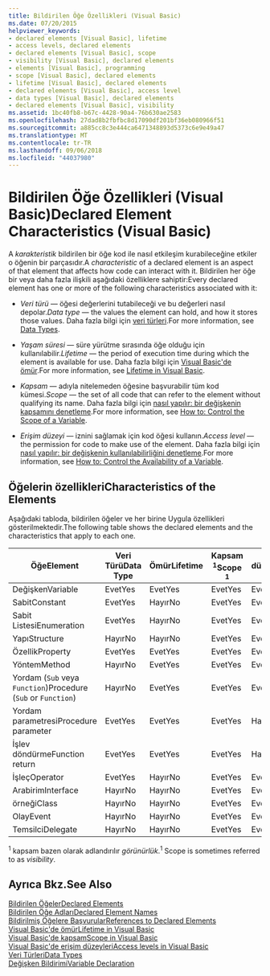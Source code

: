 ```yaml
---
title: Bildirilen Öğe Özellikleri (Visual Basic)
ms.date: 07/20/2015
helpviewer_keywords:
- declared elements [Visual Basic], lifetime
- access levels, declared elements
- declared elements [Visual Basic], scope
- visibility [Visual Basic], declared elements
- elements [Visual Basic], programming
- scope [Visual Basic], declared elements
- lifetime [Visual Basic], declared elements
- declared elements [Visual Basic], access level
- data types [Visual Basic], declared elements
- declared elements [Visual Basic], visibility
ms.assetid: 1bc40fb8-b67c-4428-90a4-76b630ae2583
ms.openlocfilehash: 27dad8b2fbfbc8d17090df201bf36eb080966f51
ms.sourcegitcommit: a885cc8c3e444ca6471348893d5373c6e9e49a47
ms.translationtype: MT
ms.contentlocale: tr-TR
ms.lasthandoff: 09/06/2018
ms.locfileid: "44037980"
---
```

# <a name="declared-element-characteristics-visual-basic"></a><span data-ttu-id="c561a-102">Bildirilen Öğe Özellikleri (Visual Basic)</span><span class="sxs-lookup"><span data-stu-id="c561a-102">Declared Element Characteristics (Visual Basic)</span></span>
<span data-ttu-id="c561a-103">A *karakteristik* bildirilen bir öğe kod ile nasıl etkileşim kurabileceğine etkiler o öğenin bir parçasıdır.</span><span class="sxs-lookup"><span data-stu-id="c561a-103">A *characteristic* of a declared element is an aspect of that element that affects how code can interact with it.</span></span> <span data-ttu-id="c561a-104">Bildirilen her öğe bir veya daha fazla ilişkili aşağıdaki özelliklere sahiptir:</span><span class="sxs-lookup"><span data-stu-id="c561a-104">Every declared element has one or more of the following characteristics associated with it:</span></span>  
  
-   <span data-ttu-id="c561a-105">*Veri türü* — öğesi değerlerini tutabileceği ve bu değerleri nasıl depolar.</span><span class="sxs-lookup"><span data-stu-id="c561a-105">*Data type* — the values the element can hold, and how it stores those values.</span></span> <span data-ttu-id="c561a-106">Daha fazla bilgi için [veri türleri](../../../../visual-basic/language-reference/data-types/index.md).</span><span class="sxs-lookup"><span data-stu-id="c561a-106">For more information, see [Data Types](../../../../visual-basic/language-reference/data-types/index.md).</span></span>  
  
-   <span data-ttu-id="c561a-107">*Yaşam süresi* — süre yürütme sırasında öğe olduğu için kullanılabilir.</span><span class="sxs-lookup"><span data-stu-id="c561a-107">*Lifetime* — the period of execution time during which the element is available for use.</span></span> <span data-ttu-id="c561a-108">Daha fazla bilgi için [Visual Basic'de ömür](../../../../visual-basic/programming-guide/language-features/declared-elements/lifetime.md).</span><span class="sxs-lookup"><span data-stu-id="c561a-108">For more information, see [Lifetime in Visual Basic](../../../../visual-basic/programming-guide/language-features/declared-elements/lifetime.md).</span></span>  
  
-   <span data-ttu-id="c561a-109">*Kapsam* — adıyla nitelemeden öğesine başvurabilir tüm kod kümesi.</span><span class="sxs-lookup"><span data-stu-id="c561a-109">*Scope* — the set of all code that can refer to the element without qualifying its name.</span></span> <span data-ttu-id="c561a-110">Daha fazla bilgi için [nasıl yapılır: bir değişkenin kapsamını denetleme](../../../../visual-basic/programming-guide/language-features/declared-elements/how-to-control-the-scope-of-a-variable.md).</span><span class="sxs-lookup"><span data-stu-id="c561a-110">For more information, see [How to: Control the Scope of a Variable](../../../../visual-basic/programming-guide/language-features/declared-elements/how-to-control-the-scope-of-a-variable.md).</span></span>  
  
-   <span data-ttu-id="c561a-111">*Erişim düzeyi* — iznini sağlamak için kod öğesi kullanın.</span><span class="sxs-lookup"><span data-stu-id="c561a-111">*Access level* — the permission for code to make use of the element.</span></span> <span data-ttu-id="c561a-112">Daha fazla bilgi için [nasıl yapılır: bir değişkenin kullanılabilirliğini denetleme](../../../../visual-basic/programming-guide/language-features/declared-elements/how-to-control-the-availability-of-a-variable.md).</span><span class="sxs-lookup"><span data-stu-id="c561a-112">For more information, see [How to: Control the Availability of a Variable](../../../../visual-basic/programming-guide/language-features/declared-elements/how-to-control-the-availability-of-a-variable.md).</span></span>  
  
## <a name="characteristics-of-the-elements"></a><span data-ttu-id="c561a-113">Öğelerin özellikleri</span><span class="sxs-lookup"><span data-stu-id="c561a-113">Characteristics of the Elements</span></span>  
 <span data-ttu-id="c561a-114">Aşağıdaki tabloda, bildirilen öğeler ve her birine Uygula özellikleri gösterilmektedir.</span><span class="sxs-lookup"><span data-stu-id="c561a-114">The following table shows the declared elements and the characteristics that apply to each one.</span></span>  
  
|<span data-ttu-id="c561a-115">Öğe</span><span class="sxs-lookup"><span data-stu-id="c561a-115">Element</span></span>|<span data-ttu-id="c561a-116">Veri Türü</span><span class="sxs-lookup"><span data-stu-id="c561a-116">Data Type</span></span>|<span data-ttu-id="c561a-117">Ömür</span><span class="sxs-lookup"><span data-stu-id="c561a-117">Lifetime</span></span>|<span data-ttu-id="c561a-118">Kapsam <sup>1</sup></span><span class="sxs-lookup"><span data-stu-id="c561a-118">Scope <sup>1</sup></span></span>|<span data-ttu-id="c561a-119">Erişim düzeyi</span><span class="sxs-lookup"><span data-stu-id="c561a-119">Access Level</span></span>|  
|-------------|---------------|--------------|------------------------|------------------|  
|<span data-ttu-id="c561a-120">Değişken</span><span class="sxs-lookup"><span data-stu-id="c561a-120">Variable</span></span>|<span data-ttu-id="c561a-121">Evet</span><span class="sxs-lookup"><span data-stu-id="c561a-121">Yes</span></span>|<span data-ttu-id="c561a-122">Evet</span><span class="sxs-lookup"><span data-stu-id="c561a-122">Yes</span></span>|<span data-ttu-id="c561a-123">Evet</span><span class="sxs-lookup"><span data-stu-id="c561a-123">Yes</span></span>|<span data-ttu-id="c561a-124">Evet</span><span class="sxs-lookup"><span data-stu-id="c561a-124">Yes</span></span>|  
|<span data-ttu-id="c561a-125">Sabit</span><span class="sxs-lookup"><span data-stu-id="c561a-125">Constant</span></span>|<span data-ttu-id="c561a-126">Evet</span><span class="sxs-lookup"><span data-stu-id="c561a-126">Yes</span></span>|<span data-ttu-id="c561a-127">Hayır</span><span class="sxs-lookup"><span data-stu-id="c561a-127">No</span></span>|<span data-ttu-id="c561a-128">Evet</span><span class="sxs-lookup"><span data-stu-id="c561a-128">Yes</span></span>|<span data-ttu-id="c561a-129">Evet</span><span class="sxs-lookup"><span data-stu-id="c561a-129">Yes</span></span>|  
|<span data-ttu-id="c561a-130">Sabit Listesi</span><span class="sxs-lookup"><span data-stu-id="c561a-130">Enumeration</span></span>|<span data-ttu-id="c561a-131">Evet</span><span class="sxs-lookup"><span data-stu-id="c561a-131">Yes</span></span>|<span data-ttu-id="c561a-132">Hayır</span><span class="sxs-lookup"><span data-stu-id="c561a-132">No</span></span>|<span data-ttu-id="c561a-133">Evet</span><span class="sxs-lookup"><span data-stu-id="c561a-133">Yes</span></span>|<span data-ttu-id="c561a-134">Evet</span><span class="sxs-lookup"><span data-stu-id="c561a-134">Yes</span></span>|  
|<span data-ttu-id="c561a-135">Yapı</span><span class="sxs-lookup"><span data-stu-id="c561a-135">Structure</span></span>|<span data-ttu-id="c561a-136">Hayır</span><span class="sxs-lookup"><span data-stu-id="c561a-136">No</span></span>|<span data-ttu-id="c561a-137">Hayır</span><span class="sxs-lookup"><span data-stu-id="c561a-137">No</span></span>|<span data-ttu-id="c561a-138">Evet</span><span class="sxs-lookup"><span data-stu-id="c561a-138">Yes</span></span>|<span data-ttu-id="c561a-139">Evet</span><span class="sxs-lookup"><span data-stu-id="c561a-139">Yes</span></span>|  
|<span data-ttu-id="c561a-140">Özellik</span><span class="sxs-lookup"><span data-stu-id="c561a-140">Property</span></span>|<span data-ttu-id="c561a-141">Evet</span><span class="sxs-lookup"><span data-stu-id="c561a-141">Yes</span></span>|<span data-ttu-id="c561a-142">Evet</span><span class="sxs-lookup"><span data-stu-id="c561a-142">Yes</span></span>|<span data-ttu-id="c561a-143">Evet</span><span class="sxs-lookup"><span data-stu-id="c561a-143">Yes</span></span>|<span data-ttu-id="c561a-144">Evet</span><span class="sxs-lookup"><span data-stu-id="c561a-144">Yes</span></span>|  
|<span data-ttu-id="c561a-145">Yöntem</span><span class="sxs-lookup"><span data-stu-id="c561a-145">Method</span></span>|<span data-ttu-id="c561a-146">Hayır</span><span class="sxs-lookup"><span data-stu-id="c561a-146">No</span></span>|<span data-ttu-id="c561a-147">Evet</span><span class="sxs-lookup"><span data-stu-id="c561a-147">Yes</span></span>|<span data-ttu-id="c561a-148">Evet</span><span class="sxs-lookup"><span data-stu-id="c561a-148">Yes</span></span>|<span data-ttu-id="c561a-149">Evet</span><span class="sxs-lookup"><span data-stu-id="c561a-149">Yes</span></span>|  
|<span data-ttu-id="c561a-150">Yordam (`Sub` veya `Function`)</span><span class="sxs-lookup"><span data-stu-id="c561a-150">Procedure (`Sub` or `Function`)</span></span>|<span data-ttu-id="c561a-151">Hayır</span><span class="sxs-lookup"><span data-stu-id="c561a-151">No</span></span>|<span data-ttu-id="c561a-152">Evet</span><span class="sxs-lookup"><span data-stu-id="c561a-152">Yes</span></span>|<span data-ttu-id="c561a-153">Evet</span><span class="sxs-lookup"><span data-stu-id="c561a-153">Yes</span></span>|<span data-ttu-id="c561a-154">Evet</span><span class="sxs-lookup"><span data-stu-id="c561a-154">Yes</span></span>|  
|<span data-ttu-id="c561a-155">Yordam parametresi</span><span class="sxs-lookup"><span data-stu-id="c561a-155">Procedure parameter</span></span>|<span data-ttu-id="c561a-156">Evet</span><span class="sxs-lookup"><span data-stu-id="c561a-156">Yes</span></span>|<span data-ttu-id="c561a-157">Evet</span><span class="sxs-lookup"><span data-stu-id="c561a-157">Yes</span></span>|<span data-ttu-id="c561a-158">Evet</span><span class="sxs-lookup"><span data-stu-id="c561a-158">Yes</span></span>|<span data-ttu-id="c561a-159">Hayır</span><span class="sxs-lookup"><span data-stu-id="c561a-159">No</span></span>|  
|<span data-ttu-id="c561a-160">İşlev döndürme</span><span class="sxs-lookup"><span data-stu-id="c561a-160">Function return</span></span>|<span data-ttu-id="c561a-161">Evet</span><span class="sxs-lookup"><span data-stu-id="c561a-161">Yes</span></span>|<span data-ttu-id="c561a-162">Evet</span><span class="sxs-lookup"><span data-stu-id="c561a-162">Yes</span></span>|<span data-ttu-id="c561a-163">Evet</span><span class="sxs-lookup"><span data-stu-id="c561a-163">Yes</span></span>|<span data-ttu-id="c561a-164">Hayır</span><span class="sxs-lookup"><span data-stu-id="c561a-164">No</span></span>|  
|<span data-ttu-id="c561a-165">İşleç</span><span class="sxs-lookup"><span data-stu-id="c561a-165">Operator</span></span>|<span data-ttu-id="c561a-166">Evet</span><span class="sxs-lookup"><span data-stu-id="c561a-166">Yes</span></span>|<span data-ttu-id="c561a-167">Hayır</span><span class="sxs-lookup"><span data-stu-id="c561a-167">No</span></span>|<span data-ttu-id="c561a-168">Evet</span><span class="sxs-lookup"><span data-stu-id="c561a-168">Yes</span></span>|<span data-ttu-id="c561a-169">Evet</span><span class="sxs-lookup"><span data-stu-id="c561a-169">Yes</span></span>|  
|<span data-ttu-id="c561a-170">Arabirim</span><span class="sxs-lookup"><span data-stu-id="c561a-170">Interface</span></span>|<span data-ttu-id="c561a-171">Hayır</span><span class="sxs-lookup"><span data-stu-id="c561a-171">No</span></span>|<span data-ttu-id="c561a-172">Hayır</span><span class="sxs-lookup"><span data-stu-id="c561a-172">No</span></span>|<span data-ttu-id="c561a-173">Evet</span><span class="sxs-lookup"><span data-stu-id="c561a-173">Yes</span></span>|<span data-ttu-id="c561a-174">Evet</span><span class="sxs-lookup"><span data-stu-id="c561a-174">Yes</span></span>|  
|<span data-ttu-id="c561a-175">örneği</span><span class="sxs-lookup"><span data-stu-id="c561a-175">Class</span></span>|<span data-ttu-id="c561a-176">Hayır</span><span class="sxs-lookup"><span data-stu-id="c561a-176">No</span></span>|<span data-ttu-id="c561a-177">Hayır</span><span class="sxs-lookup"><span data-stu-id="c561a-177">No</span></span>|<span data-ttu-id="c561a-178">Evet</span><span class="sxs-lookup"><span data-stu-id="c561a-178">Yes</span></span>|<span data-ttu-id="c561a-179">Evet</span><span class="sxs-lookup"><span data-stu-id="c561a-179">Yes</span></span>|  
|<span data-ttu-id="c561a-180">Olay</span><span class="sxs-lookup"><span data-stu-id="c561a-180">Event</span></span>|<span data-ttu-id="c561a-181">Hayır</span><span class="sxs-lookup"><span data-stu-id="c561a-181">No</span></span>|<span data-ttu-id="c561a-182">Hayır</span><span class="sxs-lookup"><span data-stu-id="c561a-182">No</span></span>|<span data-ttu-id="c561a-183">Evet</span><span class="sxs-lookup"><span data-stu-id="c561a-183">Yes</span></span>|<span data-ttu-id="c561a-184">Evet</span><span class="sxs-lookup"><span data-stu-id="c561a-184">Yes</span></span>|  
|<span data-ttu-id="c561a-185">Temsilci</span><span class="sxs-lookup"><span data-stu-id="c561a-185">Delegate</span></span>|<span data-ttu-id="c561a-186">Hayır</span><span class="sxs-lookup"><span data-stu-id="c561a-186">No</span></span>|<span data-ttu-id="c561a-187">Hayır</span><span class="sxs-lookup"><span data-stu-id="c561a-187">No</span></span>|<span data-ttu-id="c561a-188">Evet</span><span class="sxs-lookup"><span data-stu-id="c561a-188">Yes</span></span>|<span data-ttu-id="c561a-189">Evet</span><span class="sxs-lookup"><span data-stu-id="c561a-189">Yes</span></span>|  
  
 <span data-ttu-id="c561a-190"><sup>1</sup> kapsam bazen olarak adlandırılır *görünürlük*.</span><span class="sxs-lookup"><span data-stu-id="c561a-190"><sup>1</sup> Scope is sometimes referred to as *visibility*.</span></span>  
  
## <a name="see-also"></a><span data-ttu-id="c561a-191">Ayrıca Bkz.</span><span class="sxs-lookup"><span data-stu-id="c561a-191">See Also</span></span>  
 [<span data-ttu-id="c561a-192">Bildirilen Öğeler</span><span class="sxs-lookup"><span data-stu-id="c561a-192">Declared Elements</span></span>](../../../../visual-basic/programming-guide/language-features/declared-elements/index.md)  
 [<span data-ttu-id="c561a-193">Bildirilen Öğe Adları</span><span class="sxs-lookup"><span data-stu-id="c561a-193">Declared Element Names</span></span>](../../../../visual-basic/programming-guide/language-features/declared-elements/declared-element-names.md)  
 [<span data-ttu-id="c561a-194">Bildirilmiş Öğelere Başvurular</span><span class="sxs-lookup"><span data-stu-id="c561a-194">References to Declared Elements</span></span>](../../../../visual-basic/programming-guide/language-features/declared-elements/references-to-declared-elements.md)  
 [<span data-ttu-id="c561a-195">Visual Basic'de ömür</span><span class="sxs-lookup"><span data-stu-id="c561a-195">Lifetime in Visual Basic</span></span>](../../../../visual-basic/programming-guide/language-features/declared-elements/lifetime.md)  
 [<span data-ttu-id="c561a-196">Visual Basic'de kapsam</span><span class="sxs-lookup"><span data-stu-id="c561a-196">Scope in Visual Basic</span></span>](../../../../visual-basic/programming-guide/language-features/declared-elements/scope.md)  
 [<span data-ttu-id="c561a-197">Visual Basic'de erişim düzeyleri</span><span class="sxs-lookup"><span data-stu-id="c561a-197">Access levels in Visual Basic</span></span>](../../../../visual-basic/programming-guide/language-features/declared-elements/access-levels.md)  
 [<span data-ttu-id="c561a-198">Veri Türleri</span><span class="sxs-lookup"><span data-stu-id="c561a-198">Data Types</span></span>](../../../../visual-basic/programming-guide/language-features/data-types/index.md)  
 [<span data-ttu-id="c561a-199">Değişken Bildirimi</span><span class="sxs-lookup"><span data-stu-id="c561a-199">Variable Declaration</span></span>](../../../../visual-basic/programming-guide/language-features/variables/variable-declaration.md)

